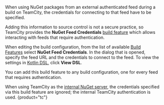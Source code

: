 [//]: # (title: NuGet Feed Credentials)
[//]: # (auxiliary-id: NuGet Feed Credentials)

When using NuGet packages from an external authenticated feed during a build on TeamCity, the credentials for connecting to that feed have to be specified.

Adding this information to source control is not a secure practice, so TeamCity provides the __NuGet Feed Credentials__ [build feature](adding-build-features.md) which allows interacting with feeds that require authentication.

When editing the build configuration, from the list of available [Build Features](adding-build-features.md) select __NuGet Feed Credentials__. In the dialog that is opened, specify the feed URL and the credentials to connect to the feed. To view the settings in [Kotlin DSL](kotlin-dsl.md), click __View DSL__.

You can add this build feature to any build configuration, one for every feed that requires authentication.

When using TeamCity as the [internal NuGet server](using-teamcity-as-nuget-feed.md), the credentials specified via this build feature are ignored; the internal TeamCity authentication is used.
{product="tc"}
